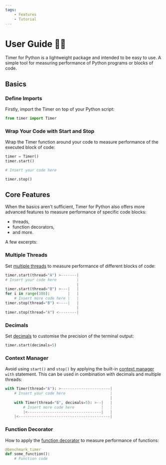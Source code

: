 ```yaml
---
tags:
    - Features
    - Tutorial
---
```


# User Guide 👨‍🔧
Timer for Python is a lightweight package and intended to be easy to use. A simple tool for measuring performance of Python programs or blocks of code.

## Basics
### Define Imports
Firstly, import the Timer on top of your Python script:

```python linenums="1"
from timer import Timer

```

### Wrap Your Code with Start and Stop
Wrap the Timer function around your code to measure performance of the executed block of code:

```python linenums="3" hl_lines="4"
timer = Timer()
timer.start()

# Insert your code here

timer.stop()
```

## Core Features
When the basics aren't sufficient, Timer for Python also offers more advanced features to measure performance of specific code blocks:

* threads,
* function decorators,
* and more.

A few excerpts:

### Multiple Threads
Set [multiple threads](multiple-threads.md) to measure performance of different blocks of code:

```python title=""
timer.start(thread="A") >-------|
# Insert your code here         |
                                |
timer.start(thread="B") >---|   |
for i in range(100):        |   |
    # Insert more code here |   |
timer.stop(thread="B") <----|   |
                                |
timer.stop(thread="A") <--------|
```

### Decimals
Set [decimals](decimals.md) to customise the precision of the terminal output:

```python title=""
timer.start(decimals=5)
```

### Context Manager
Avoid using `start()` and `stop()` by applying the built-in [context manager](context-manager.md) `with` statement. This can be used in combination with decimals and multiple threads:

```python title=""
with Timer(thread="A"): >----------------------|
    # Insert your code here                    |
                                               |
    with Timer(thread="B", decimals=5): >--|   |
        # Insert more code here            |   |
        |<---------------------------------|   |
    |<-----------------------------------------|
```

### Function Decorator
How to apply the [function decorator](function-decorator.md) to measure performance of functions:

```python title=""
@benchmark_timer
def some_function():
    # Function code
```

